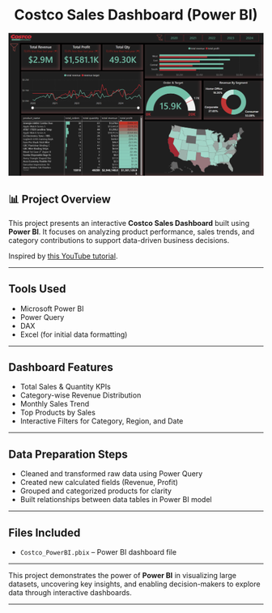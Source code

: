 <h1 align="center">Costco Sales Dashboard (Power BI)</h1>

<p align="center">
  <img src="https://github.com/halyna2300/Costco-Sales-Power-BI-Dashboard/raw/main/Coffee%20Sales%20PB.png" alt="Costco Power BI Dashboard" width="800"/>
</p>

## 📊 Project Overview

This project presents an interactive **Costco Sales Dashboard** built using **Power BI**. It focuses on analyzing product performance, sales trends, and category contributions to support data-driven business decisions.

Inspired by [this YouTube tutorial](https://youtu.be/iA1Ciu9vGHw?si=5jSzD85ewUhrZ-6y).

---

## Tools Used
- Microsoft Power BI
- Power Query
- DAX
- Excel (for initial data formatting)

---

##  Dashboard Features
- Total Sales & Quantity KPIs
- Category-wise Revenue Distribution
- Monthly Sales Trend
- Top Products by Sales
- Interactive Filters for Category, Region, and Date

---

##  Data Preparation Steps
- Cleaned and transformed raw data using Power Query
- Created new calculated fields (Revenue, Profit)
- Grouped and categorized products for clarity
- Built relationships between data tables in Power BI model

---

##  Files Included
- `Costco_PowerBI.pbix` – Power BI dashboard file 

---


This project demonstrates the power of **Power BI** in visualizing large datasets, uncovering key insights, and enabling decision-makers to explore data through interactive dashboards.

---

